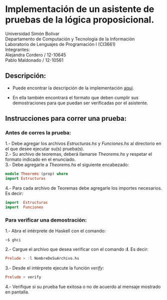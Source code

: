 # Implementación de un asistente de pruebas de la lógica proposicional.

Universidad Simón Bolívar  
Departamento de Computación y Tecnología de la Información  
Laboratorio de Lenguajes de Programación I (CI3661)  
Integrantes:  
    Alejandra Cordero / 12-10645  
    Pablo Maldonado / 12-10561  

## Descripción:

* Puede encontrar la descripción de la implementación [aquí](https://github.com/Proyectos-AP/Lenguajes_CI3661/blob/master/Proyecto_1/Enunciado.pdf).

* En ella también encontrará el formato que deben cumplir sus demostraciones para que puedan ser verificadas por el asistente.  

## Instrucciones para correr una prueba:

### Antes de corres la prueba: 
1.- Debe agregar los archivos *Estructuras.hs* y *Funciones.hs* al directorio en el que desee ejecutar su(s) prueba(s).  
2.- Su archivo de teoremas, deberá llamarse *Theorems.hs* y respetar el formato indicado en el enunciado.  
3.- Debe agregarle a *Theorems.hs* el siguiente encabezado:
```haskell
module Theorems (prop) where
import Estructuras
```
4.- Para cada archivo de Teoremas debe agregarle los importes necesarios. Es decir:  
```haskell
import  Estructuras  
import  Funciones 
```
### Para verificar una demostración:

1.- Abra el intérprete de Haskell con el comando:  
```shell
~$ ghci
```  
2.- Cargue el archivo que desea verificar con el comando **:l**. Es decir:  
```haskell
Prelude > :l NombreDeSuArchivo.hs  
```
3.- Desde el intérprete ejecute la función *verify*:  
```haskell
Prelude > verify  
```
4.- Verifique si su prueba fue exitosa o no de acuerdo al mensaje mostrado en pantalla.   



 

